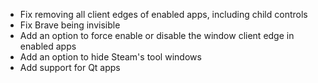 * Fix removing all client edges of enabled apps, including child controls
* Fix Brave being invisible
* Add an option to force enable or disable the window client edge in enabled apps
* Add an option to hide Steam's tool windows
* Add support for Qt apps
